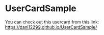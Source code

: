# UserCardSample
You can check out this usercard from this link: https://dani12299.github.io/UserCardSample/
